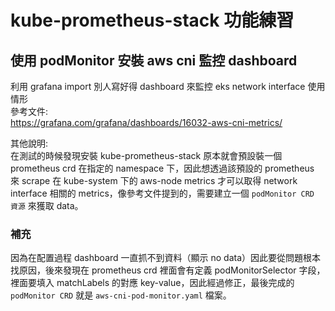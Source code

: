 # kube-prometheus-stack 功能練習

## 使用 podMonitor 安裝 aws cni 監控 dashboard
利用 grafana import 別人寫好得 dashboard 來監控 eks network interface 使用情形   
參考文件:   
https://grafana.com/grafana/dashboards/16032-aws-cni-metrics/   

其他說明:   
在測試的時候發現安裝 kube-prometheus-stack 原本就會預設裝一個 prometheus crd 在指定的 namespace 下，因此想透過該預設的 prometheus 來 scrape 在 kube-system 下的 aws-node metrics 才可以取得 network interface 相關的 metrics，像參考文件提到的，需要建立一個 `podMonitor CRD 資源` 來獲取 data。   

### 補充
因為在配置過程 dashboard 一直抓不到資料（顯示 no data）因此要從問題根本找原因，後來發現在 prometheus crd 裡面會有定義 podMonitorSelector 字段，裡面要填入 matchLabels 的對應 key-value，因此經過修正，最後完成的 `podMonitor CRD` 就是 `aws-cni-pod-monitor.yaml` 檔案。
